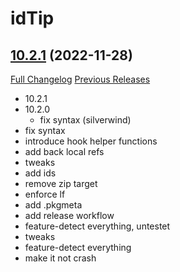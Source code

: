 # idTip

## [10.2.1](https://github.com/silverwind/idTip/tree/10.2.1) (2022-11-28)
[Full Changelog](https://github.com/silverwind/idTip/compare/10.1.1...10.2.1) [Previous Releases](https://github.com/silverwind/idTip/releases)

- 10.2.1  
- 10.2.0  
    * fix syntax (silverwind)  
- fix syntax  
- introduce hook helper functions  
- add back local refs  
- tweaks  
- add ids  
- remove zip target  
- enforce lf  
- add .pkgmeta  
- add release workflow  
- feature-detect everything, untestet  
- tweaks  
- feature-detect everything  
- make it not crash  

